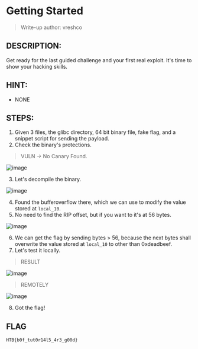 # Getting Started
> Write-up author: vreshco
## DESCRIPTION:
Get ready for the last guided challenge and your first real exploit. It's time to show your hacking skills.
## HINT:
- NONE
## STEPS:
1. Given 3 files, the glibc directory, 64 bit binary file, fake flag, and a snippet script for sending the payload.
2. Check the binary's protections.

> VULN -> No Canary Found.

![image](https://user-images.githubusercontent.com/70703371/233819245-9bed099d-b41d-440e-9320-656fd4364bd5.png)


3. Let's decompile the binary.

![image](https://user-images.githubusercontent.com/70703371/233819303-35ad69db-4dd5-4b4d-b6a6-53ceeb261daa.png)


4. Found the bufferoverflow there, which we can use to modify the value stored at `local_10`.
5. No need to find the RIP offset, but if you want to it's at 56 bytes.

![image](https://user-images.githubusercontent.com/70703371/233819411-0be785b7-6117-411c-be66-b1837a304e90.png)


6. We can get the flag by sending bytes > 56, because the next bytes shall overwrite the value stored at `local_10` to other than 0xdeadbeef.
7. Let's test it locally.

> RESULT

![image](https://user-images.githubusercontent.com/70703371/233819435-1687941c-cd1d-4f4b-9573-de211c8e52c0.png)


> REMOTELY

![image](https://user-images.githubusercontent.com/70703371/233819517-166f08d8-6e76-4046-ba15-40227572b831.png)


8. Got the flag!

## FLAG

```
HTB{b0f_tut0r14l5_4r3_g00d}
```
